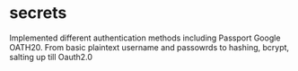 # secrets
Implemented different authentication methods including Passport Google OATH20. From basic plaintext username and passowrds to hashing, bcrypt, salting up till Oauth2.0
